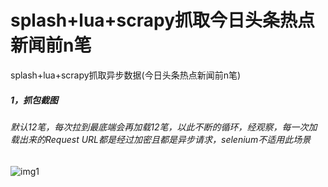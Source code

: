 # splash+lua+scrapy抓取今日头条热点新闻前n笔
splash+lua+scrapy抓取异步数据(今日头条热点新闻前n笔)
##### 1，抓包截图
###### 默认12笔，每次拉到最底端会再加载12笔，以此不断的循环，经观察，每一次加载出来的Request URL都是经过加密且都是异步请求，selenium不适用此场景
![img1](https://github.com/ziliang-wang/toutiao/blob/master/images/%E5%BE%AE%E4%BF%A1%E6%88%AA%E5%9B%BE_20200426094344.png)

